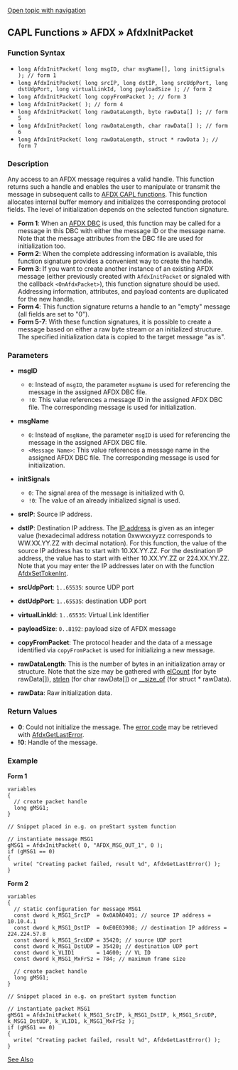 [Open topic with navigation](../../../../../CANoeDEFamily.htm#Topics/CAPLFunctions/ADFX/Functions/CAPLfunctionAfdxInitPacket.md)

## CAPL Functions » AFDX » AfdxInitPacket

### Function Syntax

- `long AfdxInitPacket( long msgID, char msgName[], long initSignals ); // form 1`
- `long AfdxInitPacket( long srcIP, long dstIP, long srcUdpPort, long dstUdpPort, long virtualLinkId, long payloadSize ); // form 2`
- `long AfdxInitPacket( long copyFromPacket ); // form 3`
- `long AfdxInitPacket( ); // form 4`
- `long AfdxInitPacket( long rawDataLength, byte rawData[] ); // form 5`
- `long AfdxInitPacket( long rawDataLength, char rawData[] ); // form 6`
- `long AfdxInitPacket( long rawDataLength, struct * rawData ); // form 7`

### Description

Any access to an AFDX message requires a valid handle. This function returns such a handle and enables the user to manipulate or transmit the message in subsequent calls to [AFDX CAPL functions](../CAPLfunctionsAFDXOverview.md). This function allocates internal buffer memory and initializes the corresponding protocol fields. The level of initialization depends on the selected function signature.

- **Form 1**: When an [AFDX DBC](../../../CANoeCANalyzer/AFDX/procedures/afdxGenerateDbc.md) is used, this function may be called for a message in this DBC with either the message ID or the message name. Note that the message attributes from the DBC file are used for initialization too.
- **Form 2**: When the complete addressing information is available, this function signature provides a convenient way to create the handle.
- **Form 3**: If you want to create another instance of an existing AFDX message (either previously created with `AfdxInitPacket` or signaled with the callback `<OnAfdxPacket>`), this function signature should be used. Addressing information, attributes, and payload contents are duplicated for the new handle.
- **Form 4**: This function signature returns a handle to an "empty" message (all fields are set to "0").
- **Form 5-7**: With these function signatures, it is possible to create a message based on either a raw byte stream or an initialized structure. The specified initialization data is copied to the target message "as is".

### Parameters

- **msgID**
  - `0`: Instead of `msgID`, the parameter `msgName` is used for referencing the message in the assigned AFDX DBC file.
  - `!0`: This value references a message ID in the assigned AFDX DBC file. The corresponding message is used for initialization.

- **msgName**
  - `0`: Instead of `msgName`, the parameter `msgID` is used for referencing the message in the assigned AFDX DBC file.
  - `<Message Name>`: This value references a message name in the assigned AFDX DBC file. The corresponding message is used for initialization.

- **initSignals**
  - `0`: The signal area of the message is initialized with 0.
  - `!0`: The value of an already initialized signal is used.

- **srcIP**: Source IP address.

- **dstIP**: Destination IP address. The [IP address](../../../CANoeCANalyzer/AFDX/protocols/afdxProtocolAfdx.md) is given as an integer value (hexadecimal address notation 0xwwxxyyzz corresponds to WW.XX.YY.ZZ with decimal notation). For this function, the value of the source IP address has to start with 10.XX.YY.ZZ. For the destination IP address, the value has to start with either 10.XX.YY.ZZ or 224.XX.YY.ZZ. Note that you may enter the IP addresses later on with the function [AfdxSetTokenInt](CAPLfunctionAfdxSetTokenInt.md).

- **srcUdpPort**: `1..65535`: source UDP port

- **dstUdpPort**: `1..65535`: destination UDP port

- **virtualLinkId**: `1..65535`: Virtual Link Identifier

- **payloadSize**: `0..8192`: payload size of AFDX message

- **copyFromPacket**: The protocol header and the data of a message identified via `copyFromPacket` is used for initializing a new message.

- **rawDataLength**: This is the number of bytes in an initialization array or structure. Note that the size may be gathered with [elCount](../../Other/Functions/CAPLfunctionElCount.md) (for byte rawData[]), [strlen](../../Other/Functions/CAPLfunctionStrLen.md) (for char rawData[]) or [__size_of](../../../Shared/CAPL/General/Structures.md) (for struct * rawData).

- **rawData**: Raw initialization data.

### Return Values

- **0**: Could not initialize the message. The [error code](../CAPLfunctionsAFDXErrorCodes.md) may be retrieved with [AfdxGetLastError](CAPLfunctionAfdxGetLastError.md).
- **!0**: Handle of the message.

### Example

**Form 1**

```plaintext
variables
{
  // create packet handle
  long gMSG1;
}

// Snippet placed in e.g. on preStart system function

// instantiate message MSG1
gMSG1 = AfdxInitPacket( 0, "AFDX_MSG_OUT_1", 0 );
if (gMSG1 == 0)
{
  write( "Creating packet failed, result %d", AfdxGetLastError() );
}
```

**Form 2**

```plaintext
variables
{
  // static configuration for message MSG1
  const dword k_MSG1_SrcIP  = 0x0A0A0401; // source IP address = 10.10.4.1
  const dword k_MSG1_DstIP  = 0xE0E03908; // destination IP address = 224.224.57.8
  const dword k_MSG1_SrcUDP = 35420; // source UDP port
  const dword k_MSG1_DstUDP = 35420; // destination UDP port
  const dword k_VLID1       = 14600; // VL ID
  const dword k_MSG1_MxFrSz = 784; // maximum frame size

  // create packet handle
  long gMSG1;
}

// Snippet placed in e.g. on preStart system function

// instantiate packet MSG1
gMSG1 = AfdxInitPacket( k_MSG1_SrcIP, k_MSG1_DstIP, k_MSG1_SrcUDP, k_MSG1_DstUDP, k_VLID1, k_MSG1_MxFrSz );
if (gMSG1 == 0)
{
  write( "Creating packet failed, result %d", AfdxGetLastError() );
}
```

[See Also](javascript:void(0);)